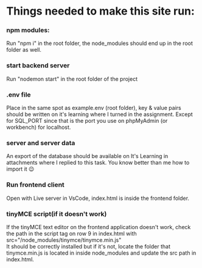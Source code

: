 # Things needed to make this site run:

### npm modules:

Run "npm i" in the root folder, the node_modules should end up in the root folder as well.

### start backend server

Run "nodemon start" in the root folder of the project

### .env file

Place in the same spot as example.env (root folder), key & value pairs should be written on it's learning where I turned in the assignment. Except for SQL_PORT since that is the port you use on phpMyAdmin (or workbench) for localhost.

### server and server data

An export of the database should be available on It's Learning in attachments where I replied to this task. You know better than me how to import it :wink:

### Run frontend client

Open with Live server in VsCode, index.html is inside the frontend folder.

### tinyMCE script(if it doesn't work)

If the tinyMCE text editor on the frontend application doesn't work, check the path in the script tag on row 9 in index.html with src="/node_modules/tinymce/tinymce.min.js"  
It should be correctly installed but if it's not, locate the folder that tinymce.min.js is located in inside node_modules and update the src path in index.html.
